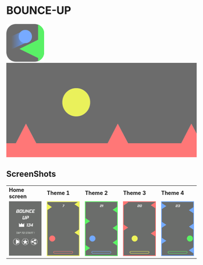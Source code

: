 # BOUNCE-UP

<img src="/play%20store/icon.png" height="100"> 
<img src="/play%20store/feature%20graphic.png" height="250">

## ScreenShots
<table>	
	<tr>
	  <td><b> Home screen </b></td>
		<td><b> Theme 1 </b></td>
		<td><b> Theme 2 </b></td> 
		<td><b> Theme 3 </b></td>
		<td><b> Theme 4 </b></td>
	</tr>
	<tr>
  	<td> <img alt="Home screen" src="/play%20store/screenshots/phone/Screenshot_2018-09-03-18-46-39.png"> </td>
		<td> <img alt="Theme 1" src="/play%20store/screenshots/phone/Screenshot_2018-09-03-18-45-21.png"> </td>
		<td> <img alt="Theme 2" src="/play%20store/screenshots/phone/Screenshot_2018-09-03-18-45-37.png"> </td> 
		<td> <img alt="Theme 3" src="/play%20store/screenshots/phone/Screenshot_2018-09-03-18-45-56.png"> </td>
		<td> <img alt="Theme 4" src="/play%20store/screenshots/phone/Screenshot_2018-09-03-18-46-12.png"> </td>
	</tr>
</table>
